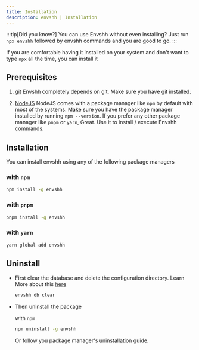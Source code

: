 ```yaml
---
title: Installation
description: envshh | Installation
---
```


:::tip[Did you know?]
You can use Envshh without even installing? Just run `npx envshh` followed by envshh commands and you are good to go.
:::

If you are comfortable having it installed on your system and don't want to type `npx` all the time, you can install it

## Prerequisites

1. [git](https://git-scm.com/downloads)
   Envshh completely depends on git. Make sure you have git installed.

2. [NodeJS](https://nodejs.org/en/download)
   NodeJS comes with a package manager like `npm` by default with most of the systems. Make sure you have the package manager installed by running `npm --version`. If you prefer any other package manager like `pnpm` or `yarn`, Great. Use it to install / execute Envshh commands.

## Installation

You can install envshh using any of the following package managers

### with `npm`

```sh
npm install -g envshh
```

### with `pnpm`

```sh
pnpm install -g envshh
```

### with `yarn`

```sh
yarn global add envshh
```

## Uninstall

- First clear the database and delete the configuration directory. Learn More about this [here](/commands/db#clear)

  ```sh
  envshh db clear
  ```

- Then uninstall the package

  with `npm`

  ```sh
  npm uninstall -g envshh
  ```

  Or follow you package manager's uninstallation guide.
